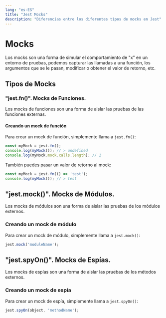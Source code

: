 ```yaml
---
lang: "es-ES"
title: "Jest Mocks"
description: "Diferencias entre los diferentes tipos de mocks en Jest"
---
```


# Mocks

Los mocks son una forma de simular el comportamiento de "x" en un entorno de pruebas, podemos capturar las llamadas a una función, los argumentos que se le pasan, modificar o obtener el valor de retorno, etc.

## Tipos de Mocks

### "jest.fn()". Mocks de Funciones. 

Los mocks de funciones son una forma de aislar las pruebas de las funciones externas.

#### Creando un mock de función

Para crear un mock de función, simplemente llama a `jest.fn()`:

```js
const myMock = jest.fn();
console.log(myMock()); // > undefined
console.log(myMock.mock.calls.length); // 1
```

También puedes pasar un valor de retorno al mock:

```js
const myMock = jest.fn(() => 'test');
console.log(myMock()); // > test
```

## "jest.mock()". Mocks de Módulos.

Los mocks de módulos son una forma de aislar las pruebas de los módulos externos.

### Creando un mock de módulo

Para crear un mock de módulo, simplemente llama a `jest.mock()`:

```js
jest.mock('moduleName');
```

## "jest.spyOn()". Mocks de Espías.

Los mocks de espías son una forma de aislar las pruebas de los métodos externos.

### Creando un mock de espía

Para crear un mock de espía, simplemente llama a `jest.spyOn()`:

```js
jest.spyOn(object, 'methodName');
```
